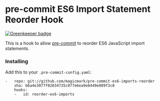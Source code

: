# pre-commit ES6 Import Statement Reorder Hook

[![Greenkeeper badge](https://badges.greenkeeper.io/magicmark/pre-commit-es6-imports-reorder.svg)](https://greenkeeper.io/)

This is a hook to allow [pre-commit](http://pre-commit.com) to reorder ES6 JavaScript import statements.

### Installing

Add this to your `.pre-commit-config.yaml`:

```
-   repo: git://github.com/magicmark/pre-commit-es6-imports-reorder
    sha: b6a4e3077f02834735c077e6ea9e6449e089f3c8
    hooks:
    -   id: reorder-es6-imports
```
